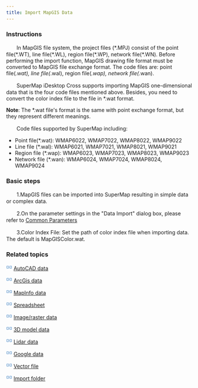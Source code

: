 ```yaml
---
title: Import MapGIS Data
---
```


### Instructions

　　In MapGIS file system, the project files (\*.MPJ) consist of the point file(\*.WT), line file(\*.WL), region file(\*.WP), network file(\*.WN).  Before performing the import function, MapGIS drawing file format must be converted to MapGIS file exchange format. The code files are: point file(*.wat), line file(*.wal), region file(*.wap), network file(*.wan).

　　SuperMap iDesktop Cross supports importing MapGIS one-dimensional data that is the four code files mentioned above. Besides, you need to convert the color index file to the file in \*.wat format.

**Note**: The *.wat file's format is the same with point exchange format, but they represent different meanings.

　　Code files supported by SuperMap including:

  - Point file(*.wat): WMAP6022, WMAP7022,  WMAP8022, WMAP9022
  - Line file (*.wal): WMAP6021, WMAP7021,  WMAP8021, WMAP9021
  - Region file (*.wap): WMAP6023, WMAP7023,  WMAP8023, WMAP9023
  - Network file (*.wan): WMAP6024, WMAP7024,  WMAP8024, WMAP9024


### Basic steps

　　1.MapGIS files can be imported into SuperMap resulting in simple data or complex data.

　　2.On the parameter settings in the "Data Import" dialog box, please refer to [Common Parameters](GeneraParameters.html)

　　3.Color Index File: Set the path of color index file when importing data. The default is MapGISColor.wat.




### Related topics

![](img/smalltitle.png) [AutoCAD data](ImportAutoCAD.html)

![](img/smalltitle.png) [ArcGis data](ImportArcGIS.html)

![](img/smalltitle.png) [MapInfo data](ImportMapInfo.html)

![](img/smalltitle.png) [Spreadsheet](ImportTable.html)

![](img/smalltitle.png) [Image/raster data](ImportIMG.html)

![](img/smalltitle.png) [3D model data](ImportModel.html)

![](img/smalltitle.png) [Lidar data](ImportLidar.html)

![](img/smalltitle.png) [Google data](ImportKML.html)

![](img/smalltitle.png) [Vector file](ImportVectorFiles.html)

![](img/smalltitle.png) [Import folder](ImportFolder.html)


